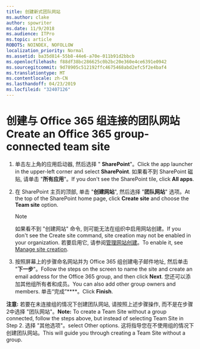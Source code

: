 ```yaml
---
title: 创建新式团队网站
ms.author: clake
author: spowriter
ms.date: 11/9/2018
ms.audience: ITPro
ms.topic: article
ROBOTS: NOINDEX, NOFOLLOW
localization_priority: Normal
ms.assetid: ba35d814-55b8-44e6-a70e-011b91d2bbcb
ms.openlocfilehash: f88df38bc286625c0b2bc20e360e4ce6391e0942
ms.sourcegitcommit: 9d78905c512192ffc4675468abd2efc5f2e4baf4
ms.translationtype: MT
ms.contentlocale: zh-CN
ms.lasthandoff: 04/23/2019
ms.locfileid: "32407126"
---
```

# <a name="create-an-office-365-group-connected-team-site"></a><span data-ttu-id="3aa0a-102">创建与 Office 365 组连接的团队网站</span><span class="sxs-lookup"><span data-stu-id="3aa0a-102">Create an Office 365 group-connected team site</span></span>

1. <span data-ttu-id="3aa0a-103">单击左上角的应用启动器, 然后选择 " **SharePoint**"。</span><span class="sxs-lookup"><span data-stu-id="3aa0a-103">Click the app launcher in the upper-left corner and select **SharePoint**.</span></span> <span data-ttu-id="3aa0a-104">如果看不到 SharePoint 磁贴, 请单击 "**所有应用**"。</span><span class="sxs-lookup"><span data-stu-id="3aa0a-104">If you don't see the SharePoint tile, click **All apps**.</span></span>
    
2. <span data-ttu-id="3aa0a-105">在 SharePoint 主页的顶部, 单击 "**创建网站**", 然后选择 "**团队网站**" 选项。</span><span class="sxs-lookup"><span data-stu-id="3aa0a-105">At the top of the SharePoint home page, click **Create site** and choose the **Team site** option.</span></span> 
    
    > [!NOTE]
    > <span data-ttu-id="3aa0a-106">如果看不到 "创建网站" 命令, 则可能无法在组织中启用网站创建。</span><span class="sxs-lookup"><span data-stu-id="3aa0a-106">If you don't see the Create site command, site creation may not be enabled in your organization.</span></span> <span data-ttu-id="3aa0a-107">若要启用它, 请参阅[管理网站创建](https://go.microsoft.com/fwlink/?linkid=2009644)。</span><span class="sxs-lookup"><span data-stu-id="3aa0a-107">To enable it, see [Manage site creation](https://go.microsoft.com/fwlink/?linkid=2009644).</span></span> 
  
3. <span data-ttu-id="3aa0a-108">按照屏幕上的步骤命名网站并为 Office 365 组创建电子邮件地址, 然后单击 "**下一步**"。</span><span class="sxs-lookup"><span data-stu-id="3aa0a-108">Follow the steps on the screen to name the site and create an email address for the Office 365 group, and then click **Next**.</span></span> <span data-ttu-id="3aa0a-109">您还可以添加其他组所有者和成员。</span><span class="sxs-lookup"><span data-stu-id="3aa0a-109">You can also add other group owners and members.</span></span> <span data-ttu-id="3aa0a-110">单击“完成”\*\*\*\*。</span><span class="sxs-lookup"><span data-stu-id="3aa0a-110">Click **Finish**.</span></span>
  
 <span data-ttu-id="3aa0a-111">**注意:** 若要在未连接组的情况下创建团队网站, 请按照上述步骤操作, 而不是在步骤2中选择 "团队网站"。</span><span class="sxs-lookup"><span data-stu-id="3aa0a-111">**Note:** To create a Team Site without a group connected, follow the steps above, but instead of selecting Team Site in Step 2.</span></span> <span data-ttu-id="3aa0a-112">选择 "其他选项"。</span><span class="sxs-lookup"><span data-stu-id="3aa0a-112">select Other options.</span></span> <span data-ttu-id="3aa0a-113">这将指导您在不使用组的情况下创建团队网站。</span><span class="sxs-lookup"><span data-stu-id="3aa0a-113">This will guide you through creating a Team Site without a group.</span></span> 
    

